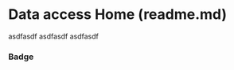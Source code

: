 # Data access Home (readme.md)
asdfasdf
asdfasdf
asdfasdf

### Badge <Badge text="beta" type="warning"/> <Badge text="default theme"/>
